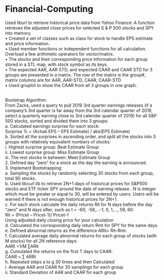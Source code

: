 # Financial-Computing
Used liburl to retrieve historical price data from Yahoo Finance: A function retrieves the adjusted close prices for selected S & P 500 stocks and SPY into memory.
<br>
• Created a set of classes such as class for stock to handle EPS estimate and price information.
<br>
• Used member functions or independent functions for all calculation. Overload a few arithmetic operators for vector/matrix.
<br>
• The stocks and their corresponding price information for each group stored in a STL map, with stock symbol as its keys.
<br>
• The expected AAR, AAR STD, and expected CAAR and CAAR STD for 3 groups are presented in a matrix. The row of the matrix is the group#, matrix columns are for AAR, AAR-STD, CAAR, CAAR-STD
<br>
• Used gnuplot to show the CAAR from all 3 groups in one graph.
<br>
<br>

Bootstrap Algorithm:
<br>
From Zacks, used a query to pull 2019 3rd quarter earnings releases (if a company’s 3rd quarter is far away from the 3rd calendar quarter of 2019, select a quarterly earning close to 3rd calendar quarter of 2019) for all S&P 500 stocks, sorted and divided them into 3 groups:
<br>
a. Calculated earnings surprise for each stock:
<br>
    Surprise % = (Actual EPS – EPS Estimate) / abs(EPS Estimate)
    <br>
b. Sorted all the surprises in ascending order, and split all the stocks into 3 groups with relatively equivalent numbers of stocks:<br>
    i. Highest surprise group: Beat Estimate Group
    <br>
    ii. Lowest surprise group: Miss Estimate Group
    <br>
    iii. The rest stocks in between: Meet Estimate Group
    <br>
2. Defined day “zero” for a stock as the day the earning is announced.
<br>
3. Implement Bootstrapping:
<br>
    a. Sampling the stocks by randomly selecting 30 stocks from each group, total 90 stocks.
    <br>
    b. Used libcurl lib to retrieve 2N+1 days of historical prices for S&P500 stocks and ETF ticker SPY around the date of earning release . N is integer which must be greater or equal to 30, will be entered by users. Users will be warned if there is not enough historical prices for 2N+1.
    <br>
    c. For each stock calculate the daily returns Rit for N days before the day “zero” and N days after, such as t = -60, -59,…-1, 0, 1,…, 59, 60:
    <br>
        Rit = (Pricet – Pricet-1)/ Pricet-1
        <br>
        Using adjusted daily closing price for your calculation
        <br>
    d. Calculated the corresponding daily return Rmt for SPY for the same days.
    <br>
    e. Defined abnormal returns as the difference ARit= Rit–Rmt.
    <br>
    f. Calculated average daily abnormal returns for each group of stocks (with M stocks) for all 2N reference days:
    <br>
        AARt =1/M ∑ARit
        <br>
    g. Cumulated the returns on the first T days to CAAR:
    <br>
        CAAR = ∑ ARRt
        <br>
    h. Repeated steps a to g 30 times and then Calculated
    <br>
        i. Average AAR and CAAR for 30 samplings for each group
        <br>
        ii. Standard Deviation of AAR and CAAR for each group
        <br>
